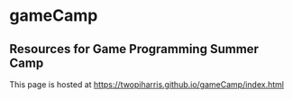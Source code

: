 # gameCamp
## Resources for Game Programming Summer Camp

This page is hosted at 
https://twopiharris.github.io/gameCamp/index.html

